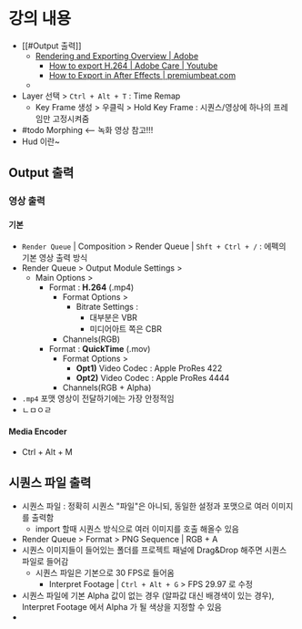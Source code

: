 # 강의 내용
- [[#Output 출력]]
	- [Rendering and Exporting Overview | Adobe](https://helpx.adobe.com/after-effects/using/basics-rendering-exporting.html)
		- [How to export H.264 | Adobe Care | Youtube](https://youtu.be/qE9672A5VkU)
		- [How to Export in After Effects | premiumbeat.com](https://www.premiumbeat.com/blog/quick-tip-how-to-export-in-after-effects/)
	- 
- Layer 선택 > `Ctrl + Alt + T` : Time Remap
	- Key Frame 생성 > 우클릭 > Hold Key Frame : 시퀀스/영상에 하나의 프레임만 고정시켜줌
- #todo Morphing <-- 녹화 영상 참고!!!
- Hud 이란~

## Output 출력

### 영상 출력
#### 기본
- `Render Queue` | Composition > Render Queue | `Shft + Ctrl + /` : 에펙의 기본 영상 출력 방식
- Render Queue > Output Module Settings > 
	- Main Options >
		- Format : **H.264** (.mp4)
			- Format Options >
				- Bitrate Settings :
					- 대부분은 VBR
					- 미디어아트 쪽은 CBR
			- Channels(RGB)
		- Format : **QuickTime** (.mov)
			- Format Options >
				- **Opt1)** Video Codec : Apple ProRes 422
				- **Opt2)** Video Codec : Apple ProRes 4444
			- Channels(RGB + Alpha)
- `.mp4` 포맷 영상이 전달하기에는 가장 안정적임
- ㄴㅁㅇㄹ

#### Media Encoder
- Ctrl + Alt + M

## 시퀀스 파일 출력
- 시퀀스 파일 : 정확히 시퀀스 "파일"은 아니되, 동일한 설정과 포맷으로 여러 이미지를 출력함
	- import 할때 시퀀스 방식으로 여러 이미지를 호출 해올수 있음
- Render Queue > Format > PNG Sequence | RGB + A
- 시퀀스 이미지들이 들어있는 폴더를 프로젝트 패널에 Drag&Drop 해주면 시퀀스 파일로 들어감
	- 시퀀스 파일은 기본으로 30 FPS로 들어옴
		- Interpret Footage | `Ctrl + Alt + G` > FPS 29.97 로 수정
- 시퀀스 파일에 기본 Alpha 값이 없는 경우 (알파값 대신 배경색이 있는 경우), Interpret Footage 에서 Alpha 가 될 색상을 지정할 수 있음
- 